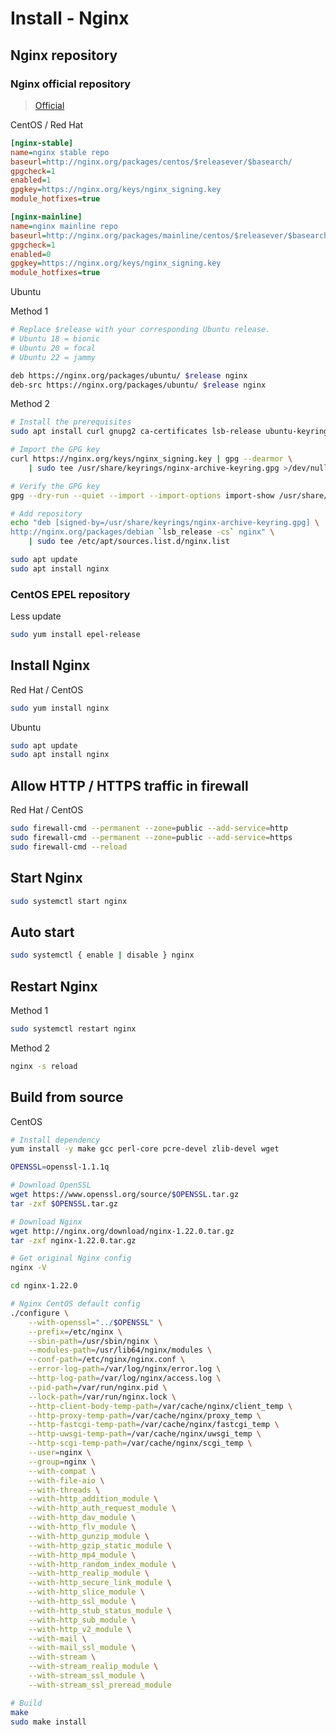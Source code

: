 # Install - Nginx

## Nginx repository

### Nginx official repository

> [Official](http://nginx.org/en/linux_packages.html)

CentOS / Red Hat

```ini file=/etc/yum.repos.d/nginx.repo
[nginx-stable]
name=nginx stable repo
baseurl=http://nginx.org/packages/centos/$releasever/$basearch/
gpgcheck=1
enabled=1
gpgkey=https://nginx.org/keys/nginx_signing.key
module_hotfixes=true

[nginx-mainline]
name=nginx mainline repo
baseurl=http://nginx.org/packages/mainline/centos/$releasever/$basearch/
gpgcheck=1
enabled=0
gpgkey=https://nginx.org/keys/nginx_signing.key
module_hotfixes=true
```

Ubuntu

Method 1

```bash file=/etc/apt/sources.list.d/nginx.list
# Replace $release with your corresponding Ubuntu release.
# Ubuntu 18 = bionic
# Ubuntu 20 = focal
# Ubuntu 22 = jammy

deb https://nginx.org/packages/ubuntu/ $release nginx
deb-src https://nginx.org/packages/ubuntu/ $release nginx
```

Method 2

```bash
# Install the prerequisites
sudo apt install curl gnupg2 ca-certificates lsb-release ubuntu-keyring

# Import the GPG key
curl https://nginx.org/keys/nginx_signing.key | gpg --dearmor \
    | sudo tee /usr/share/keyrings/nginx-archive-keyring.gpg >/dev/null

# Verify the GPG key
gpg --dry-run --quiet --import --import-options import-show /usr/share/keyrings/nginx-archive-keyring.gpg

# Add repository
echo "deb [signed-by=/usr/share/keyrings/nginx-archive-keyring.gpg] \
http://nginx.org/packages/debian `lsb_release -cs` nginx" \
    | sudo tee /etc/apt/sources.list.d/nginx.list

sudo apt update
sudo apt install nginx
```

### CentOS EPEL repository

Less update

```bash
sudo yum install epel-release
```

## Install Nginx

Red Hat / CentOS

```bash
sudo yum install nginx
```

Ubuntu

```bash
sudo apt update
sudo apt install nginx
```

## Allow HTTP / HTTPS traffic in firewall

Red Hat / CentOS

```bash
sudo firewall-cmd --permanent --zone=public --add-service=http
sudo firewall-cmd --permanent --zone=public --add-service=https
sudo firewall-cmd --reload
```

## Start Nginx

```bash
sudo systemctl start nginx
```

## Auto start

```bash
sudo systemctl { enable | disable } nginx
```

## Restart Nginx

Method 1

```bash
sudo systemctl restart nginx
```

Method 2

```bash
nginx -s reload
```

## Build from source

CentOS

```bash
# Install dependency
yum install -y make gcc perl-core pcre-devel zlib-devel wget

OPENSSL=openssl-1.1.1q

# Download OpenSSL
wget https://www.openssl.org/source/$OPENSSL.tar.gz
tar -zxf $OPENSSL.tar.gz

# Download Nginx
wget http://nginx.org/download/nginx-1.22.0.tar.gz
tar -zxf nginx-1.22.0.tar.gz

# Get original Nginx config
nginx -V

cd nginx-1.22.0

# Nginx CentOS default config
./configure \
    --with-openssl="../$OPENSSL" \
    --prefix=/etc/nginx \
    --sbin-path=/usr/sbin/nginx \
    --modules-path=/usr/lib64/nginx/modules \
    --conf-path=/etc/nginx/nginx.conf \
    --error-log-path=/var/log/nginx/error.log \
    --http-log-path=/var/log/nginx/access.log \
    --pid-path=/var/run/nginx.pid \
    --lock-path=/var/run/nginx.lock \
    --http-client-body-temp-path=/var/cache/nginx/client_temp \
    --http-proxy-temp-path=/var/cache/nginx/proxy_temp \
    --http-fastcgi-temp-path=/var/cache/nginx/fastcgi_temp \
    --http-uwsgi-temp-path=/var/cache/nginx/uwsgi_temp \
    --http-scgi-temp-path=/var/cache/nginx/scgi_temp \
    --user=nginx \
    --group=nginx \
    --with-compat \
    --with-file-aio \
    --with-threads \
    --with-http_addition_module \
    --with-http_auth_request_module \
    --with-http_dav_module \
    --with-http_flv_module \
    --with-http_gunzip_module \
    --with-http_gzip_static_module \
    --with-http_mp4_module \
    --with-http_random_index_module \
    --with-http_realip_module \
    --with-http_secure_link_module \
    --with-http_slice_module \
    --with-http_ssl_module \
    --with-http_stub_status_module \
    --with-http_sub_module \
    --with-http_v2_module \
    --with-mail \
    --with-mail_ssl_module \
    --with-stream \
    --with-stream_realip_module \
    --with-stream_ssl_module \
    --with-stream_ssl_preread_module

# Build
make
sudo make install
```
